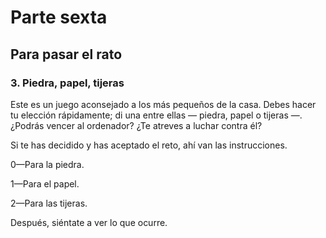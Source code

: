 # Parte sexta

## Para pasar el rato

### 3. Piedra, papel, tijeras

Este es un juego aconsejado a los más pequeños de la casa. Debes hacer tu elección rápidamente; di una entre ellas — piedra, papel o tijeras —. ¿Podrás vencer al ordenador? ¿Te atreves a luchar contra él?

Si te has decidido y has aceptado el reto, ahí van las instrucciones.

0—Para la piedra.

1—Para el papel.

2—Para las tijeras.

Después, siéntate a ver lo que ocurre.

